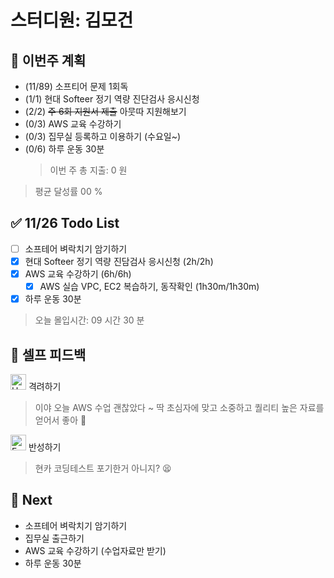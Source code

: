 # 스터디원: 김모건

## 🚀 이번주 계획

- (11/89) 소프티어 문제 1회독
- (1/1) 현대 Softeer 정기 역량 진단검사 응시신청
- (2/2) ~~주 6회 지원서 제출~~ 아뭇따 지원해보기
- (0/3) AWS 교육 수강하기
- (0/3) 집무실 등록하고 이용하기 (수요일~)
- (0/6) 하루 운동 30분
  > 이번 주 총 지출: 0 원

> 평균 달성률 00 %

## ✅ 11/26 Todo List

- [ ] 소프테어 벼락치기 암기하기
- [x] 현대 Softeer 정기 역량 진담검사 응시신청 (2h/2h)
- [x] AWS 교육 수강하기 (6h/6h)
  - [x] AWS 실습 VPC, EC2 복습하기, 동작확인 (1h30m/1h30m)
- [x] 하루 운동 30분

> 오늘 몰입시간: 09 시간 30 분 <br>

## 🎉 셀프 피드백

<img src="https://raw.githubusercontent.com/Tarikul-Islam-Anik/Animated-Fluent-Emojis/master/Emojis/Smilies/Hugging%20Face.png" alt="Hugging Face" width="25" height="25"> 격려하기</img>

> 이야 오늘 AWS 수업 괜찮았다 ~ 딱 초심자에 맞고 소중하고 퀄리티 높은 자료를 얻어서 좋아 🤗 <br>

<img src="https://raw.githubusercontent.com/Tarikul-Islam-Anik/Animated-Fluent-Emojis/master/Emojis/Smilies/Face%20with%20Monocle.png" alt="Face with Monocle" width="25" height="25"> 반성하기</img>

> 현카 코딩테스트 포기한거 아니지? 😫 <br>

## 🌱 Next

- 소프테어 벼락치기 암기하기
- 집무실 출근하기
- AWS 교육 수강하기 (수업자료만 받기)
- 하루 운동 30분
